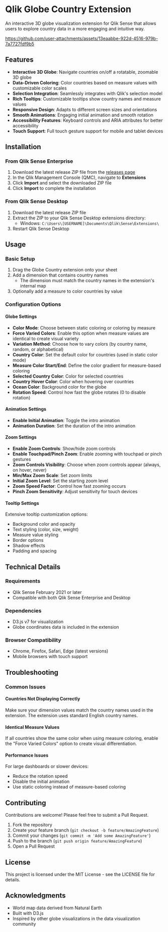 # Qlik Globe Country Extension

An interactive 3D globe visualization extension for Qlik Sense that allows users to explore country data in a more engaging and intuitive way.

https://github.com/user-attachments/assets/13eaabbe-922d-4516-979b-7a7727fdf9b5

## Features

- **Interactive 3D Globe**: Navigate countries on/off a rotatable, zoomable 3D globe
- **Data-Driven Coloring**: Color countries based on measure values with customizable color scales
- **Selection Integration**: Seamlessly integrates with Qlik's selection model
- **Rich Tooltips**: Customizable tooltips show country names and measure values
- **Responsive Design**: Adapts to different screen sizes and orientations
- **Smooth Animations**: Engaging initial animation and smooth rotation
- **Accessibility Features**: Keyboard controls and ARIA attributes for better accessibility
- **Touch Support**: Full touch gesture support for mobile and tablet devices

## Installation

### From Qlik Sense Enterprise

1. Download the latest release ZIP file from the [releases page](https://github.com/yourusername/qlik-globe-country/releases)
2. In the Qlik Management Console (QMC), navigate to **Extensions**
3. Click **Import** and select the downloaded ZIP file
4. Click **Import** to complete the installation

### From Qlik Sense Desktop

1. Download the latest release ZIP file 
2. Extract the ZIP to your Qlik Sense Desktop extensions directory:
   - Windows: `C:\Users\[USERNAME]\Documents\Qlik\Sense\Extensions\`
3. Restart Qlik Sense Desktop

## Usage

### Basic Setup

1. Drag the Globe Country extension onto your sheet
2. Add a dimension that contains country names
   - The dimension must match the country names in the extension's internal map
3. Optionally add a measure to color countries by value

### Configuration Options

#### Globe Settings

- **Color Mode**: Choose between static coloring or coloring by measure
- **Force Varied Colors**: Enable this option when measure values are identical to create visual variety
- **Variation Method**: Choose how to vary colors (by country name, random, or alphabetical)
- **Country Color**: Set the default color for countries (used in static color mode)
- **Measure Color Start/End**: Define the color gradient for measure-based coloring
- **Selected Country Color**: Color for selected countries
- **Country Hover Color**: Color when hovering over countries
- **Ocean Color**: Background color for the globe
- **Rotation Speed**: Control how fast the globe rotates (0 to disable rotation)

#### Animation Settings

- **Enable Initial Animation**: Toggle the intro animation
- **Animation Duration**: Set the duration of the intro animation

#### Zoom Settings

- **Enable Zoom Controls**: Show/hide zoom controls
- **Enable Touchpad/Pinch Zoom**: Enable zooming with touchpad or pinch gestures
- **Zoom Controls Visibility**: Choose when zoom controls appear (always, on hover, never)
- **Min/Max Zoom Scale**: Set zoom limits
- **Initial Zoom Level**: Set the starting zoom level
- **Zoom Speed Factor**: Control how fast zooming occurs
- **Pinch Zoom Sensitivity**: Adjust sensitivity for touch devices

#### Tooltip Settings

Extensive tooltip customization options:
- Background color and opacity
- Text styling (color, size, weight)
- Measure value styling
- Border options
- Shadow effects
- Padding and spacing

## Technical Details

### Requirements

- Qlik Sense February 2021 or later
- Compatible with both Qlik Sense Enterprise and Desktop

### Dependencies

- D3.js v7 for visualization
- Globe coordinates data is included in the extension

### Browser Compatibility

- Chrome, Firefox, Safari, Edge (latest versions)
- Mobile browsers with touch support

## Troubleshooting

### Common Issues

#### Countries Not Displaying Correctly

Make sure your dimension values match the country names used in the extension. The extension uses standard English country names.

#### Identical Measure Values

If all countries show the same color when using measure coloring, enable the "Force Varied Colors" option to create visual differentiation.

#### Performance Issues

For large dashboards or slower devices:
- Reduce the rotation speed
- Disable the initial animation
- Use static coloring instead of measure-based coloring

## Contributing

Contributions are welcome! Please feel free to submit a Pull Request.

1. Fork the repository
2. Create your feature branch (`git checkout -b feature/AmazingFeature`)
3. Commit your changes (`git commit -m 'Add some AmazingFeature'`)
4. Push to the branch (`git push origin feature/AmazingFeature`)
5. Open a Pull Request

## License

This project is licensed under the MIT License - see the LICENSE file for details.

## Acknowledgments

- World map data derived from Natural Earth
- Built with D3.js
- Inspired by other globe visualizations in the data visualization community
